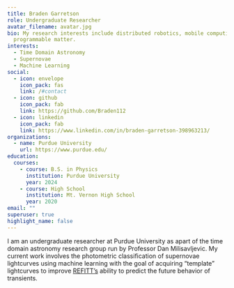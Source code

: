 ```yaml
---
title: Braden Garretson
role: Undergraduate Researcher
avatar_filename: avatar.jpg
bio: My research interests include distributed robotics, mobile computing and
  programmable matter.
interests:
  - Time Domain Astronomy
  - Supernovae
  - Machine Learning
social:
  - icon: envelope
    icon_pack: fas
    link: /#contact
  - icon: github
    icon_pack: fab
    link: https://github.com/Braden112
  - icon: linkedin
    icon_pack: fab
    link: https://www.linkedin.com/in/braden-garretson-398963213/
organizations:
  - name: Purdue University
    url: https://www.purdue.edu/
education:
  courses:
    - course: B.S. in Physics
      institution: Purdue University
      year: 2024
    - course: High School
      institution: Mt. Vernon High School
      year: 2020
email: ""
superuser: true
highlight_name: false
---
```

I am an undergraduate researcher at Purdue University as apart of the time domain astronomy research group run by Professor Dan Milisavljevic. My current work involves the photometric classification of supernovae lightcurves using machine learning with the goal of acquiring “template” lightcurves to improve [REFITT’s](https://refitt.physics.purdue.edu/) ability to predict the future behavior of transients.
